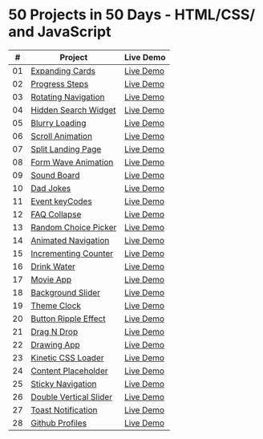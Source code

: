 ﻿# 50 Projects in 50 Days - HTML/CSS/ and JavaScript

|  #  | Project                                                                                                            | Live Demo                                                                                 |
| :-: | ------------------------------------------------------------------------------------------------------------------ | ----------------------------------------------------------------------------------------- |
| 01  | [Expanding Cards](https://github.com/NayLin99/50_PROJECTS_IN_50_DAYS/tree/master/01_expanding_cards)               | [Live Demo](https://naylin99.github.io/50_PROJECTS_IN_50_DAYS/01_expanding_cards/)        |
| 02  | [Progress Steps](https://github.com/NayLin99/50_PROJECTS_IN_50_DAYS/tree/master/02_progress_steps)                 | [Live Demo](https://naylin99.github.io/50_PROJECTS_IN_50_DAYS/02_progress_steps/)         |
| 03  | [Rotating Navigation](https://github.com/NayLin99/50_PROJECTS_IN_50_DAYS/tree/master/03_rotating_navigation)       | [Live Demo](https://naylin99.github.io/50_PROJECTS_IN_50_DAYS/03_rotating_navigation/)    |
| 04  | [Hidden Search Widget](https://github.com/NayLin99/50_PROJECTS_IN_50_DAYS/tree/master/04_hidden_search_widget)     | [Live Demo](https://naylin99.github.io/50_PROJECTS_IN_50_DAYS/04_hidden_search_widget/)   |
| 05  | [Blurry Loading](https://github.com/NayLin99/50_PROJECTS_IN_50_DAYS/tree/master/05_blurry_loading)                 | [Live Demo](https://naylin99.github.io/50_PROJECTS_IN_50_DAYS/05_blurry_loading/)         |
| 06  | [Scroll Animation](https://github.com/NayLin99/50_PROJECTS_IN_50_DAYS/tree/master/06_scroll_animation)             | [Live Demo](https://naylin99.github.io/50_PROJECTS_IN_50_DAYS/06_scroll_animation/)       |
| 07  | [Split Landing Page](https://github.com/NayLin99/50_PROJECTS_IN_50_DAYS/tree/master/07_split_landing_page)         | [Live Demo](https://naylin99.github.io/50_PROJECTS_IN_50_DAYS/07_split_landing_page/)     |
| 08  | [Form Wave Animation](https://github.com/NayLin99/50_PROJECTS_IN_50_DAYS/tree/master/08_form_wave_animation)       | [Live Demo](https://naylin99.github.io/50_PROJECTS_IN_50_DAYS/08_form_wave_animation/)    |
| 09  | [Sound Board](https://github.com/NayLin99/50_PROJECTS_IN_50_DAYS/tree/master/09_sound_board)                       | [Live Demo](https://naylin99.github.io/50_PROJECTS_IN_50_DAYS/09_sound_board/)            |
| 10  | [Dad Jokes](https://github.com/NayLin99/50_PROJECTS_IN_50_DAYS/tree/master/10_dad_jokes)                           | [Live Demo](https://naylin99.github.io/50_PROJECTS_IN_50_DAYS/10_dad_jokes/)              |
| 11  | [Event keyCodes](https://github.com/NayLin99/50_PROJECTS_IN_50_DAYS/tree/master/11_event_keycodes)                 | [Live Demo](https://naylin99.github.io/50_PROJECTS_IN_50_DAYS/11_event_keycodes/)         |
| 12  | [FAQ Collapse](https://github.com/NayLin99/50_PROJECTS_IN_50_DAYS/tree/master/12_faq_collapse)                     | [Live Demo](https://naylin99.github.io/50_PROJECTS_IN_50_DAYS/12_faq_collapse/)           |
| 13  | [Random Choice Picker](https://github.com/NayLin99/50_PROJECTS_IN_50_DAYS/tree/master/13_random_choice_picker)     | [Live Demo](https://naylin99.github.io/50_PROJECTS_IN_50_DAYS/13_random_choice_picker/)   |
| 14  | [Animated Navigation](https://github.com/NayLin99/50_PROJECTS_IN_50_DAYS/tree/master/14_animated_navigation)       | [Live Demo](https://naylin99.github.io/50_PROJECTS_IN_50_DAYS/14_animated_navigation/)    |
| 15  | [Incrementing Counter](https://github.com/NayLin99/50_PROJECTS_IN_50_DAYS/tree/master/15_incrementing_counter)     | [Live Demo](https://naylin99.github.io/50_PROJECTS_IN_50_DAYS/15_incrementing_counter/)   |
| 16  | [Drink Water](https://github.com/NayLin99/50_PROJECTS_IN_50_DAYS/tree/master/16_drink_water)                       | [Live Demo](https://naylin99.github.io/50_PROJECTS_IN_50_DAYS/16_drink_water/)            |
| 17  | [Movie App](https://github.com/NayLin99/50_PROJECTS_IN_50_DAYS/tree/master/17_movie_app)                           | [Live Demo](https://naylin99.github.io/50_PROJECTS_IN_50_DAYS/17_movie_app/)              |
| 18  | [Background Slider](https://github.com/NayLin99/50_PROJECTS_IN_50_DAYS/tree/master/18_background_slider)           | [Live Demo](https://naylin99.github.io/50_PROJECTS_IN_50_DAYS/18_background_slider/)      |
| 19  | [Theme Clock](https://github.com/NayLin99/50_PROJECTS_IN_50_DAYS/tree/master/19_theme_clock)                       | [Live Demo](https://naylin99.github.io/50_PROJECTS_IN_50_DAYS/19_theme_clock/)            |
| 20  | [Button Ripple Effect](https://github.com/NayLin99/50_PROJECTS_IN_50_DAYS/tree/master/20_ripple_effect)            | [Live Demo](https://naylin99.github.io/50_PROJECTS_IN_50_DAYS/20_ripple_effect/)          |
| 21  | [Drag N Drop](https://github.com/NayLin99/50_PROJECTS_IN_50_DAYS/tree/master/21_drag_n_drop)                       | [Live Demo](https://naylin99.github.io/50_PROJECTS_IN_50_DAYS/21_drag_n_drop/)            |
| 22  | [Drawing App](https://github.com/NayLin99/50_PROJECTS_IN_50_DAYS/tree/master/22_drawing_app)                       | [Live Demo](https://naylin99.github.io/50_PROJECTS_IN_50_DAYS/22_drawing_app/)            |
| 23  | [Kinetic CSS Loader](https://github.com/NayLin99/50_PROJECTS_IN_50_DAYS/tree/master/23_kinetic_css_loader)         | [Live Demo](https://naylin99.github.io/50_PROJECTS_IN_50_DAYS/23_kinetic_css_loader/)     |
| 24  | [Content Placeholder](https://github.com/NayLin99/50_PROJECTS_IN_50_DAYS/tree/master/24_content_placeholder)       | [Live Demo](https://naylin99.github.io/50_PROJECTS_IN_50_DAYS/24_content_placeholder/)    |
| 25  | [Sticky Navigation](https://github.com/NayLin99/50_PROJECTS_IN_50_DAYS/tree/master/25_sticky_navbar)               | [Live Demo](https://naylin99.github.io/50_PROJECTS_IN_50_DAYS/25_sticky_navbar/)          |
| 26  | [Double Vertical Slider](https://github.com/NayLin99/50_PROJECTS_IN_50_DAYS/tree/master/26_double_vertical_slider) | [Live Demo](https://naylin99.github.io/50_PROJECTS_IN_50_DAYS/26_double_vertical_slider/) |
| 27  | [Toast Notification](https://github.com/NayLin99/50_PROJECTS_IN_50_DAYS/tree/master/27_toast_notification)         | [Live Demo](https://naylin99.github.io/50_PROJECTS_IN_50_DAYS/27_toast_notification/)     |
| 28  | [Github Profiles](https://github.com/NayLin99/50_PROJECTS_IN_50_DAYS/tree/master/28_github_profiles)               | [Live Demo](https://naylin99.github.io/50_PROJECTS_IN_50_DAYS/28_github_profiles/)        |
